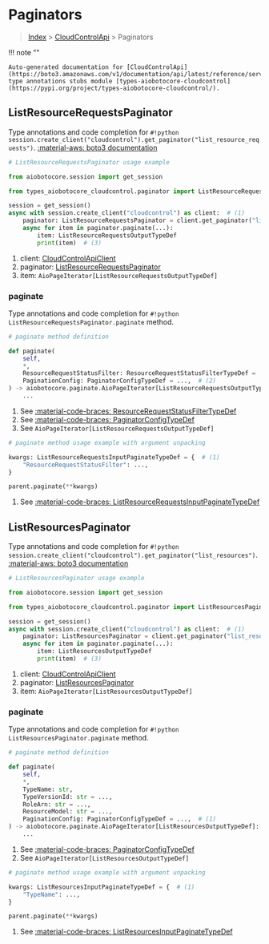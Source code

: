 # Paginators

> [Index](../README.md) > [CloudControlApi](./README.md) > Paginators

!!! note ""

    Auto-generated documentation for [CloudControlApi](https://boto3.amazonaws.com/v1/documentation/api/latest/reference/services/cloudcontrol.html#cloudcontrolapi)
    type annotations stubs module [types-aiobotocore-cloudcontrol](https://pypi.org/project/types-aiobotocore-cloudcontrol/).

## ListResourceRequestsPaginator

Type annotations and code completion for `#!python session.create_client("cloudcontrol").get_paginator("list_resource_requests")`.
[:material-aws: boto3 documentation](https://boto3.amazonaws.com/v1/documentation/api/latest/reference/services/cloudcontrol/paginator/ListResourceRequests.html#CloudControlApi.Paginator.ListResourceRequests)

```python
# ListResourceRequestsPaginator usage example

from aiobotocore.session import get_session

from types_aiobotocore_cloudcontrol.paginator import ListResourceRequestsPaginator

session = get_session()
async with session.create_client("cloudcontrol") as client:  # (1)
    paginator: ListResourceRequestsPaginator = client.get_paginator("list_resource_requests")  # (2)
    async for item in paginator.paginate(...):
        item: ListResourceRequestsOutputTypeDef
        print(item)  # (3)
```

1. client: [CloudControlApiClient](./client.md)
2. paginator: [ListResourceRequestsPaginator](./paginators.md#listresourcerequestspaginator)
3. item: `AioPageIterator[ListResourceRequestsOutputTypeDef]`


### paginate

Type annotations and code completion for `#!python ListResourceRequestsPaginator.paginate` method.

```python
# paginate method definition

def paginate(
    self,
    *,
    ResourceRequestStatusFilter: ResourceRequestStatusFilterTypeDef = ...,  # (1)
    PaginationConfig: PaginatorConfigTypeDef = ...,  # (2)
) -> aiobotocore.paginate.AioPageIterator[ListResourceRequestsOutputTypeDef]:  # (3)
    ...
```

1. See [:material-code-braces: ResourceRequestStatusFilterTypeDef](./type_defs.md#resourcerequeststatusfiltertypedef)
2. See [:material-code-braces: PaginatorConfigTypeDef](./type_defs.md#paginatorconfigtypedef)
3. See `AioPageIterator[ListResourceRequestsOutputTypeDef]`


```python
# paginate method usage example with argument unpacking

kwargs: ListResourceRequestsInputPaginateTypeDef = {  # (1)
    "ResourceRequestStatusFilter": ...,
}

parent.paginate(**kwargs)
```

1. See [:material-code-braces: ListResourceRequestsInputPaginateTypeDef](./type_defs.md#listresourcerequestsinputpaginatetypedef)
## ListResourcesPaginator

Type annotations and code completion for `#!python session.create_client("cloudcontrol").get_paginator("list_resources")`.
[:material-aws: boto3 documentation](https://boto3.amazonaws.com/v1/documentation/api/latest/reference/services/cloudcontrol/paginator/ListResources.html#CloudControlApi.Paginator.ListResources)

```python
# ListResourcesPaginator usage example

from aiobotocore.session import get_session

from types_aiobotocore_cloudcontrol.paginator import ListResourcesPaginator

session = get_session()
async with session.create_client("cloudcontrol") as client:  # (1)
    paginator: ListResourcesPaginator = client.get_paginator("list_resources")  # (2)
    async for item in paginator.paginate(...):
        item: ListResourcesOutputTypeDef
        print(item)  # (3)
```

1. client: [CloudControlApiClient](./client.md)
2. paginator: [ListResourcesPaginator](./paginators.md#listresourcespaginator)
3. item: `AioPageIterator[ListResourcesOutputTypeDef]`


### paginate

Type annotations and code completion for `#!python ListResourcesPaginator.paginate` method.

```python
# paginate method definition

def paginate(
    self,
    *,
    TypeName: str,
    TypeVersionId: str = ...,
    RoleArn: str = ...,
    ResourceModel: str = ...,
    PaginationConfig: PaginatorConfigTypeDef = ...,  # (1)
) -> aiobotocore.paginate.AioPageIterator[ListResourcesOutputTypeDef]:  # (2)
    ...
```

1. See [:material-code-braces: PaginatorConfigTypeDef](./type_defs.md#paginatorconfigtypedef)
2. See `AioPageIterator[ListResourcesOutputTypeDef]`


```python
# paginate method usage example with argument unpacking

kwargs: ListResourcesInputPaginateTypeDef = {  # (1)
    "TypeName": ...,
}

parent.paginate(**kwargs)
```

1. See [:material-code-braces: ListResourcesInputPaginateTypeDef](./type_defs.md#listresourcesinputpaginatetypedef)

